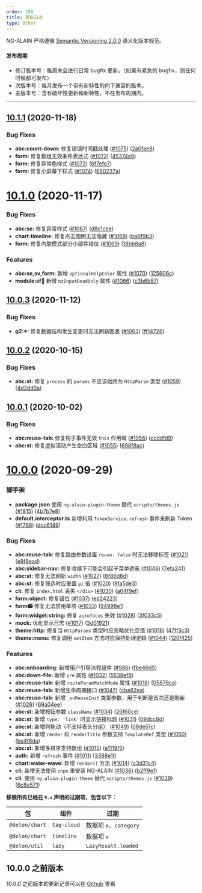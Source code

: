 ```yaml
---
order: 100
title: 更新日志
type: Other
---
```


NG-ALAIN 严格遵循 [Semantic Versioning 2.0.0](http://semver.org/lang/zh-CN/) 语义化版本规范。

#### 发布周期

* 修订版本号：每周末会进行日常 bugfix 更新。（如果有紧急的 bugfix，则任何时候都可发布）
* 次版本号：每月发布一个带有新特性的向下兼容的版本。
* 主版本号：含有破坏性更新和新特性，不在发布周期内。

---

## [10.1.1](https://github.com/ng-alain/delon/compare/10.1.0...10.1.1) (2020-11-18)

### Bug Fixes

* **abc:count-down:** 修复错误时间戳处理 ([#1075](https://github.com/ng-alain/delon/issues/1075)) ([2a0fae8](https://github.com/ng-alain/delon/commit/2a0fae8169030902752fca0d1bf4d6a2647fd307))
* **form:** 修复数组无效条件表达式 ([#1072](https://github.com/ng-alain/delon/issues/1072)) ([45374a9](https://github.com/ng-alain/delon/commit/45374a96ede62f2b36e63c62e98026170406aa6c))
* **form:** 修复异常色样式 ([#1073](https://github.com/ng-alain/delon/issues/1073)) ([6f7efe7](https://github.com/ng-alain/delon/commit/6f7efe77d8402cffe4c1bc54cf760859f25f8a9f))
* **form:** 修复小屏幕下样式 ([#1074](https://github.com/ng-alain/delon/issues/1074)) ([680237a](https://github.com/ng-alain/delon/commit/680237a43f993fa24785f77abad61f552661fd42))


# [10.1.0](https://github.com/ng-alain/delon/compare/10.0.3...10.1.0) (2020-11-17)

### Bug Fixes

* **abc:se:** 修复异常样式 ([#1067](https://github.com/ng-alain/delon/issues/1067)) ([d8c1cee](https://github.com/ng-alain/delon/commit/d8c1cee92d6505cde2f7e97c08ee7e194723d249))
* **chart:timeline:** 修复点击图例无法隐藏 ([#1068](https://github.com/ng-alain/delon/issues/1068)) ([ba6f9b3](https://github.com/ng-alain/delon/commit/ba6f9b37cba0eb9836467431ed9d8b85166062a0))
* **form:** 修复内联模式部分小部件错位 ([#1069](https://github.com/ng-alain/delon/issues/1069)) ([18bb8a8](https://github.com/ng-alain/delon/commit/18bb8a8488facda4757e7ffcfa3022c9b4a4cd61))

### Features

* **abc:se,sv,form:** 新增 `optionalHelpColor` 属性 ([#1070](https://github.com/ng-alain/delon/issues/1070)) ([125606c](https://github.com/ng-alain/delon/commit/125606cff431203de7f5f640cb4479ad1a6cc19e))
* **module:sf:date:** 新增 `nzInputReadOnly` 属性 ([#1066](https://github.com/ng-alain/delon/issues/1066)) ([c3b6b87](https://github.com/ng-alain/delon/commit/c3b6b878ec3cbc0f53e30fa1db3cf98b47733259))

## [10.0.3](https://github.com/ng-alain/delon/compare/10.0.2...10.0.3) (2020-11-12)

### Bug Fixes

* **g2:*:** 修复数据结构发生变更时无法刷新图表 ([#1063](https://github.com/ng-alain/delon/issues/1063)) ([ff14726](https://github.com/ng-alain/delon/commit/ff14726d3cd28345a079bb5bc38d309292148c99))

## [10.0.2](https://github.com/ng-alain/delon/compare/10.0.1...10.0.2) (2020-10-15)

### Bug Fixes

* **abc:st:** 修复 `process` 的 `params` 不应该始终为 `HttpParsm` 类型 ([#1059](https://github.com/ng-alain/delon/issues/1059)) ([4d2dd0a](https://github.com/ng-alain/delon/commit/4d2dd0aadade43857e875562b26e7052ce54f1ba))


## [10.0.1](https://github.com/ng-alain/delon/compare/10.0.0...10.0.1) (2020-10-02)

### Bug Fixes

* **abc:reuse-tab:** 修复钩子事件无效 `this` 作用域 ([#1056](https://github.com/ng-alain/delon/issues/1056)) ([ccddfd9](https://github.com/ng-alain/delon/commit/ccddfd973794d93cb48dd37d8e28e39b121ec822))
* **abc:st:** 修复虚拟滚动产生空白区域 ([#1055](https://github.com/ng-alain/delon/issues/1055)) ([698f8ac](https://github.com/ng-alain/delon/commit/698f8acf05d994a3555fc575c3178c5c1ed26dba))


# [10.0.0](https://github.com/ng-alain/delon/compare/9.5.5...10.0.0) (2020-09-29)

### 脚手架

* **package.json** 使用 `ng-alain-plugin-theme` 替代 `scripts/themes.js` ([#1815](https://github.com/ng-alain/ng-alain/pull/1815)) ([4b7b7e8](https://github.com/ng-alain/ng-alain/commit/4b7b7e87ea610e261c5e827c5fe47b3fedb58a39))
* **default.interceptor.ts** 新增利用 `TokenService.refresh` 事件来刷新 Token ([#1788](https://github.com/ng-alain/ng-alain/pull/1788)) ([dcc6149](https://github.com/ng-alain/ng-alain/commit/dcc6149813d2670e42f865415ce03df290251915))

### Bug Fixes

* **abc:reuse-tab:** 修复路由参数设置 `reuse: false` 时无法移除标签 ([#1021](https://github.com/ng-alain/delon/issues/1021)) ([e9f8ead](https://github.com/ng-alain/delon/commit/e9f8eadc6ee085fbcdc37cce184ef948ad0a0897))
* **abc:sidebar-nav:** 修复收缩下可能会引起子菜单遮蔽 ([#1046](https://github.com/ng-alain/delon/issues/1046)) ([7efa241](https://github.com/ng-alain/delon/commit/7efa241b7cc907e7a1725179c202d839464e73bc))
* **abc:st:** 修复无法刷新 `width` ([#1027](https://github.com/ng-alain/delon/issues/1027)) ([6f86d8d](https://github.com/ng-alain/delon/commit/6f86d8db8f267fb5e136170ddffb54b7c23fced4))
* **abc:st:** 修复筛选时应重置 `pi` 值 ([#1020](https://github.com/ng-alain/delon/issues/1020)) ([9fa5de3](https://github.com/ng-alain/delon/commit/9fa5de310a37a500ce0fe7890730d84a22fdc7a5))
* **cli:** 修复 `index.html` 丢失 `</div>` ([#1030](https://github.com/ng-alain/delon/issues/1030)) ([a64f9ef](https://github.com/ng-alain/delon/commit/a64f9efdf73f3a3fea46ae664dca742dba8af18a))
* **form:object:** 修复错位 ([#1037](https://github.com/ng-alain/delon/issues/1037)) ([ed24223](https://github.com/ng-alain/delon/commit/ed24223150a540e2e17bf4560125acf1628e71be))
* **form:radio:** 修复无法禁用单项 ([#1033](https://github.com/ng-alain/delon/issues/1033)) ([94998e1](https://github.com/ng-alain/delon/commit/94998e192119c40fca7ec6405b2a0ac0f222161d))
* **form:widget:string:** 修复 `autofocus` 失效 ([#1028](https://github.com/ng-alain/delon/issues/1028)) ([3f033c5](https://github.com/ng-alain/delon/commit/3f033c5657d82bf7a5de20fe54ea43e74bb42027))
* **mock:** 优化显示日志 ([#1017](https://github.com/ng-alain/delon/issues/1017)) ([3d01921](https://github.com/ng-alain/delon/commit/3d019217aadfca9868f3bf500dbbfd205d7fcb26))
* **theme:http:** 修复当 `HttpParams` 类型时应忽略优化空值 ([#1016](https://github.com/ng-alain/delon/issues/1016)) ([47ff3c3](https://github.com/ng-alain/delon/commit/47ff3c3e0b88a0312d4948e928931037d02addf8))
* **theme:menu:** 修复调用 `setItem` 方法时应保持处理逻辑 ([#1044](https://github.com/ng-alain/delon/issues/1044)) ([120f425](https://github.com/ng-alain/delon/commit/120f425b2e58869a307862950bbe23a687eaeb42))

### Features

* **abc:onboarding:** 新增用户引导流程组件 ([#986](https://github.com/ng-alain/delon/issues/986)) ([fbe46d5](https://github.com/ng-alain/delon/commit/fbe46d5e811b0b4ee9815369e4e6044256a3b40d))
* **abc:down-file:** 新增 `pre` 属性 ([#1032](https://github.com/ng-alain/delon/issues/1032)) ([5538ef8](https://github.com/ng-alain/delon/commit/5538ef8b34e74fe897fdd39272edbb002dbdfb5b))
* **abc:reuse-tab:** 新增 `routeParamMatchMode` 属性 ([#1018](https://github.com/ng-alain/delon/issues/1018)) ([05876ca](https://github.com/ng-alain/delon/commit/05876caa2c64ee5f5f4159e7f8aa68ba5fe50298))
* **abc:reuse-tab:** 新增生命周期接口 ([#1047](https://github.com/ng-alain/delon/issues/1047)) ([cba82ea](https://github.com/ng-alain/delon/commit/cba82eae078a5e2d419ea12f8350d76ac76dac06))
* **abc:reuse-tab:** 新增 `_onReuseInit` 类型参数，用于判断是首次还是刷新 ([#1026](https://github.com/ng-alain/delon/issues/1026)) ([69a04ee](https://github.com/ng-alain/delon/commit/69a04ee16c77ffd42475c25a0db0cc0036c13676))
* **abc:st:** 新增按钮参数 `className` ([#1034](https://github.com/ng-alain/delon/issues/1034)) ([26f60ce](https://github.com/ng-alain/delon/commit/26f60cec7e2a53f5d91c1c6c0a8428567fc39781))
* **abc:st:** 新增 `type: 'link'` 时显示链接标题 ([#1031](https://github.com/ng-alain/delon/issues/1031)) ([09dcc8d](https://github.com/ng-alain/delon/commit/09dcc8dc5994e1fbdea4b68395a25b00f12cde7e))
* **abc:st:** 新增列拖动（不支持表头分组） ([#1049](https://github.com/ng-alain/delon/issues/1049)) ([08de51c](https://github.com/ng-alain/delon/commit/08de51ce6efadd51d9e917a3e039f66bf4bc9c9f))
* **abc:st:** 新增 `render` 和 `renderTitle` 参数支持 `TemplateRef` 类型 ([#1050](https://github.com/ng-alain/delon/issues/1050)) ([be4f6da](https://github.com/ng-alain/delon/commit/be4f6dab85ccaa06ac9522a64842ef5bdba8f548))
* **abc:st:** 新增多排序支持数组 ([#1015](https://github.com/ng-alain/delon/issues/1015)) ([e1119f5](https://github.com/ng-alain/delon/commit/e1119f5c98e883f8544e9e181464495095f34c14))
* **auth:** 新增 `refresh` 事件 ([#1011](https://github.com/ng-alain/delon/issues/1011)) ([3388e1f](https://github.com/ng-alain/delon/commit/3388e1fb071b99e02f87168ad8223101fe7f9c4d))
* **chart:water-wave:** 新增 `render()` 方法 ([#1014](https://github.com/ng-alain/delon/issues/1014)) ([c3d31c4](https://github.com/ng-alain/delon/commit/c3d31c4a1b6f116e88bb849c88999fccd8ee7f69))
* **cli:** 新增无法使用 `cnpm` 来安装 NG-ALAIN ([#1036](https://github.com/ng-alain/delon/issues/1036)) ([b2ff9e1](https://github.com/ng-alain/delon/commit/b2ff9e186d570590cd5d1fe79be545b4c2b142d3))
* **cli:** 使用 `ng-alain-plugin-theme` 替代 `scripts/themes.js` ([#1039](https://github.com/ng-alain/delon/issues/1039)) ([6c8e571](https://github.com/ng-alain/delon/commit/6c8e5710259ae13e06f00fef1c99a87773f988aa))

**移除所有已经在 `9.x` 声明的过期项，包含以下：**

| 包 | 组件 | 过期 |
|---|----|-----|
| `@delon/chart` | `tag-cloud` | 数据项 `x`、`category` |
| `@delon/chart` | `timeline` | 数据项 `x` |
| `@delon/util` | `lazy` | `LazyResult.loaded` |

## 10.0.0 之前版本

10.0.0 之前版本的更新记录可以在 [Github](https://github.com/ng-alain/ng-alain/releases) 查看
